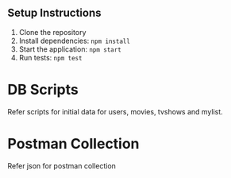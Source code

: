 ## Setup Instructions

1. Clone the repository
2. Install dependencies: `npm install`
3. Start the application: `npm start`
4. Run tests: `npm test`

# DB Scripts

Refer scripts for initial data for users, movies, tvshows and mylist.

# Postman Collection

Refer json for postman collection
